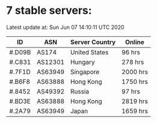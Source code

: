 # 7 stable servers:

Latest update at: Sun Jun 07 14:10:11 UTC 2020

| ID | ASN | Server Country | Online |
| -- | --- | -------------- | ------ |
| #.D09B | AS174 | United States | 96 hrs |
| #.C831 | AS12301 | Hungary | 278 hrs |
| #.7F1D | AS63949 | Singapore | 2000 hrs |
| #.B6F8 | AS63888 | Hong Kong | 1750 hrs |
| #.8452 | AS49392 | Russia | 97 hrs |
| #.BD3E | AS63888 | Hong Kong | 2819 hrs |
| #.2A79 | AS63949 | Japan | 1659 hrs |

